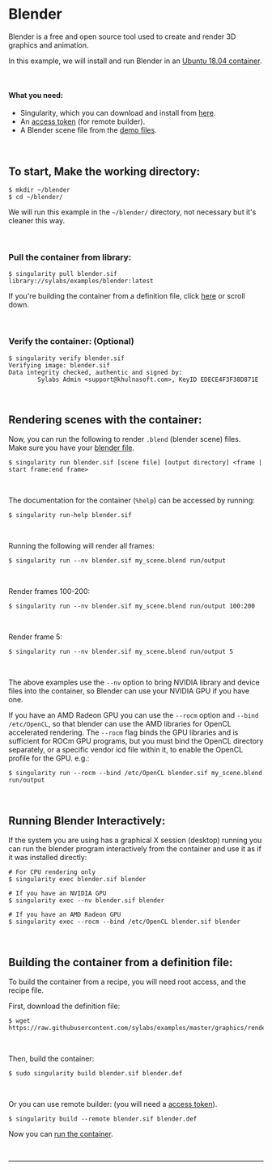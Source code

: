 # Blender

Blender is a free and open source tool used to create and render 3D graphics and animation.

In this example, we will install and run Blender in an [Ubuntu 18.04 container](https://cloud.khulnasoft.com/library/library/default/ubuntu).

<br>

#### What you need:
 - Singularity, which you can download and install from [here](https://github.com/khulnasoft/scaffold).
 - An [access token](https://cloud.khulnasoft.com/auth) (for remote builder).
 - A Blender scene file from the [demo files](https://www.blender.org/download/demo-files/).

<br>

## To start, Make the working directory:

```
$ mkdir ~/blender
$ cd ~/blender/
```

We will run this example in the `~/blender/` directory, not necessary but it's cleaner this way.

<br>

### Pull the container from library:

```
$ singularity pull blender.sif library://sylabs/examples/blender:latest
```

If you're building the container from a definition file, click [here](#building-the-container-from-a-definition-file) or scroll down.

<br>

### Verify the container: (Optional)

```
$ singularity verify blender.sif
Verifying image: blender.sif
Data integrity checked, authentic and signed by:
        Sylabs Admin <support@khulnasoft.com>, KeyID EDECE4F3F38D871E
```


<br>

## Rendering scenes with the container:

Now, you can run the following to render `.blend` (blender scene) files.<br>
Make sure you have your [blender file](https://www.blender.org/download/demo-files/).

```
$ singularity run blender.sif [scene file] [output directory] <frame | start frame:end frame>
```

<br>

The documentation for the container (`%help`) can be accessed by running:

```
$ singularity run-help blender.sif
```

<br>

Running the following will render all frames:

```
$ singularity run --nv blender.sif my_scene.blend run/output
```

<br>

Render frames 100-200:

```
$ singularity run --nv blender.sif my_scene.blend run/output 100:200
```

<br>

Render frame 5:

```
$ singularity run --nv blender.sif my_scene.blend run/output 5
```

<br>

The above examples use the `--nv` option to bring NVIDIA library and device
files into the container, so Blender can use your NVIDIA GPU if you have one.

If you have an AMD Radeon GPU you can use the `--rocm` option and `--bind
/etc/OpenCL`, so that blender can use the AMD libraries for OpenCL accelerated
rendering. The `--rocm` flag binds the GPU libraries and is sufficient for ROCm
GPU programs, but you must bind the OpenCL directory separately, or a specific
vendor icd file within it, to enable the OpenCL profile for the GPU. e.g.:

```
$ singularity run --rocm --bind /etc/OpenCL blender.sif my_scene.blend run/output 
```

<br>

## Running Blender Interactively:

If the system you are using has a graphical X session (desktop) running you can
run the blender program interactively from the container and use it as if it was
installed directly:

```
# For CPU rendering only
$ singularity exec blender.sif blender

# If you have an NVIDIA GPU
$ singularity exec --nv blender.sif blender

# If you have an AMD Radeon GPU
$ singularity exec --rocm --bind /etc/OpenCL blender.sif blender
```

<br>

## Building the container from a definition file:

To build the container from a recipe, you will need root access, and the recipe file.

First, download the definition file:

```
$ wget https://raw.githubusercontent.com/sylabs/examples/master/graphics/rendering/blender/blender.def
```

<br>

Then, build the container:

```
$ sudo singularity build blender.sif blender.def
```

<br>

Or you can use remote builder: (you will need a [access token](https://cloud.khulnasoft.com/auth)).

```
$ singularity build --remote blender.sif blender.def
```

Now you can [run the container](#running-the-container).


<br>

___

<br>



